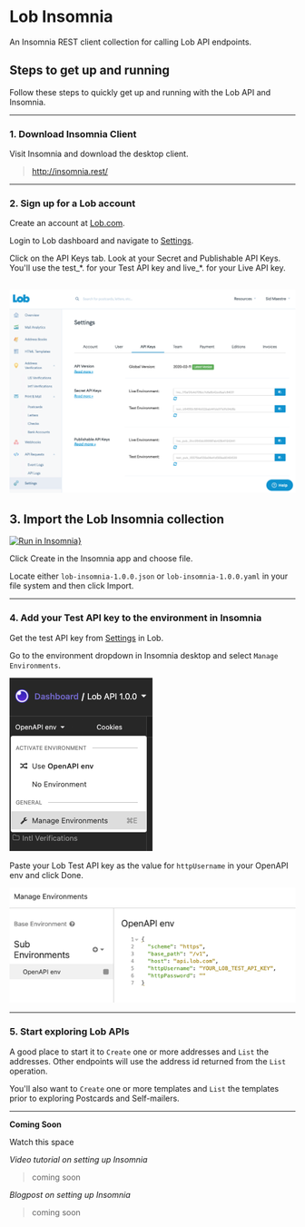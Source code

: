 # Lob Insomnia
An Insomnia REST client collection for calling Lob API endpoints.


## Steps to get up and running
Follow these steps to quickly get up and running with the Lob API and Insomnia.

---

### 1. Download Insomnia Client
Visit Insomnia and download the desktop client.
> http://insomnia.rest/

---

### 2. Sign up for a Lob account

Create an account at [Lob.com](https://dashboard.lob.com/#/register).

Login to Lob dashboard and navigate to [Settings](https://dashboard.lob.com/#/settings/account).

Click on the API Keys tab. Look at your Secret and Publishable API Keys. You'll use the test\_\*. for your Test API key and live\_\*. for your Live API key.

![settings and api key](images/lob-account-settings-api-keys.png)
----

## 3. Import the Lob Insomnia collection

[![Run in Insomnia}](https://insomnia.rest/images/run.svg)](https://insomnia.rest/run/?label=Lob%20Insomnia&uri=https%3A%2F%2Fraw.githubusercontent.com%2FSidneyAllen%2Flob-insomnia%2Fmain%2Flob-insomnia-1.0.0.json%3Ftoken%3DAAERP75JPF6KZIIBNLNJEPDBBMH46)

Click Create in the Insomnia app and choose file.

Locate either `lob-insomnia-1.0.0.json` or `lob-insomnia-1.0.0.yaml` in your file system and then click Import.




---

### 4. Add your Test API key to the environment in Insomnia

Get the test API key from [Settings](https://dashboard.lob.com/#/settings/account) in Lob.

Go to the environment dropdown in Insomnia desktop and select `Manage Environments`.

![manage environment](images/manage-environment.png)

Paste your Lob Test API key as the value for `httpUsername` in your OpenAPI env and click Done.

![paste API keys in environment](images/set-api-keys-in-enviroment.png)


---
### 5. Start exploring Lob APIs

A good place to start it to `Create` one or more addresses and `List` the addresses.  Other endpoints will use the address id returned from the `List` operation.

You'll also want to `Create` one or more templates and `List` the templates prior to exploring Postcards and Self-mailers.

---

**Coming Soon**

Watch this space

_Video tutorial on setting up Insomnia_
> coming soon

_Blogpost on setting up Insomnia_
> coming soon
